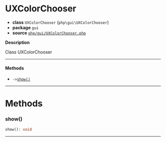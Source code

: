 # UXColorChooser

- **class** `UXColorChooser` (`php\gui\UXColorChooser`)
- **package** `gui`
- **source** [`php/gui/UXColorChooser.php`](./src/main/resources/JPHP-INF/sdk/php/gui/UXColorChooser.php)

**Description**

Class UXColorChooser

---

#### Methods

- `->`[`show()`](#method-show)

---
# Methods

<a name="method-show"></a>

### show()
```php
show(): void
```

---
